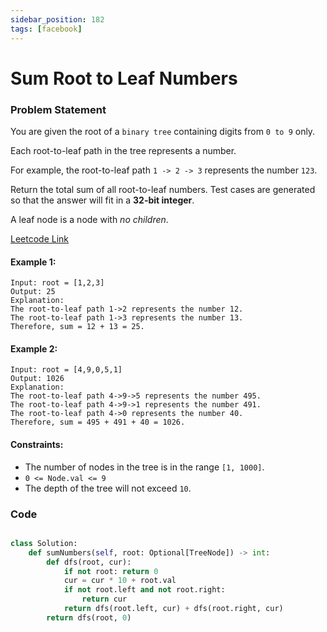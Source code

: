 ```yaml
---
sidebar_position: 182
tags: [facebook]
---
```


# Sum Root to Leaf Numbers

### Problem Statement

You are given the root of a `binary tree` containing digits from `0 to 9` only.

Each root-to-leaf path in the tree represents a number.

For example, the root-to-leaf path `1 -> 2 -> 3` represents the number `123`.

Return the total sum of all root-to-leaf numbers. Test cases are generated so that the answer will fit in a **32-bit integer**.

A leaf node is a node with _no children_.

[Leetcode Link](https://leetcode.com/problems/sum-root-to-leaf-numbers)

#### Example 1:

```
Input: root = [1,2,3]
Output: 25
Explanation:
The root-to-leaf path 1->2 represents the number 12.
The root-to-leaf path 1->3 represents the number 13.
Therefore, sum = 12 + 13 = 25.
```

#### Example 2:

```
Input: root = [4,9,0,5,1]
Output: 1026
Explanation:
The root-to-leaf path 4->9->5 represents the number 495.
The root-to-leaf path 4->9->1 represents the number 491.
The root-to-leaf path 4->0 represents the number 40.
Therefore, sum = 495 + 491 + 40 = 1026.
```

#### Constraints:

- The number of nodes in the tree is in the range `[1, 1000]`.
- `0 <= Node.val <= 9`
- The depth of the tree will not exceed `10`.

### Code

```python title="Python Code"

class Solution:
    def sumNumbers(self, root: Optional[TreeNode]) -> int:
        def dfs(root, cur):
            if not root: return 0
            cur = cur * 10 + root.val
            if not root.left and not root.right:
                return cur
            return dfs(root.left, cur) + dfs(root.right, cur)
        return dfs(root, 0)
```
